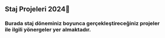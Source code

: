 ## Staj Projeleri 2024👋

### Burada staj döneminiz boyunca gerçekleştireceğiniz projeler ile ilgili yönergeler yer almaktadır.
